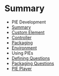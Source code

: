 # Summary

- PIE Development
 - [Summary](developing/summary.md)
 - [Custom Element](developing/custom-element.md)
 - [Controller](developing/controller.md)
 - [Packaging](developing/packaging.md)
 - [Environment](developing/environment.md)
- Using PIEs
 - [Defining Questions](using/defining-questions.md)
 - [Packaging Questions](using/packaging-questions.md)
 - [PIE Player](using/pie-player.md)



